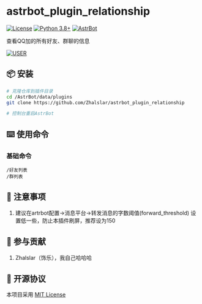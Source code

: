 # astrbot_plugin_relationship

[![License](https://img.shields.io/badge/License-MIT-green.svg)](https://opensource.org/licenses/MIT)
[![Python 3.8+](https://img.shields.io/badge/Python-3.8%2B-blue.svg)](https://www.python.org/)
[![AstrBot](https://img.shields.io/badge/AstrBot-3.4%2B-orange.svg)](https://github.com/Soulter/AstrBot)

查看QQ加的所有好友、群聊的信息

[![USER](https://img.shields.io/badge/user-Meguminlove-blue)](https://github.com/Meguminlove)



## 📦 安装

```bash
# 克隆仓库到插件目录
cd /AstrBot/data/plugins
git clone https://github.com/Zhalslar/astrbot_plugin_relationship

# 控制台重启AstrBot
```

## ⌨️ 使用命令

### 基础命令
```plaintext
/好友列表  
/群列表
```
## 📌 注意事项
1. 建议在artrbot配置->消息平台->转发消息的字数阈值(forward_threshold) 设置低一些，防止本插件刷屏，推荐设为150


## 🤝 参与贡献
1. Zhalslar（饰乐），我自己哈哈哈


## 📜 开源协议
本项目采用 [MIT License](LICENSE)
